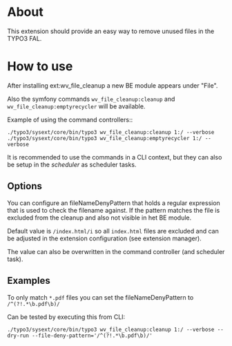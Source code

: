 # About

This extension should provide an easy way to remove unused files in the TYPO3 FAL.


# How to use

After installing ext:wv_file_cleanup a new BE module appears under "File".

Also the symfony commands ``wv_file_cleanup:cleanup`` and ``wv_file_cleanup:emptyrecycler`` will be available.

Example of using the command controllers::

    ./typo3/sysext/core/bin/typo3 wv_file_cleanup:cleanup 1:/ --verbose
    ./typo3/sysext/core/bin/typo3 wv_file_cleanup:emptyrecycler 1:/ --verbose

It is recommended to use the commands in a CLI context, but they can also be setup in the _scheduler_
as scheduler tasks. 

## Options

You can configure an fileNameDenyPattern that holds a regular expression that is used to check
the filename against. If the pattern matches the file is excluded from the cleanup and also not
visible in het BE module.

Default value is ``/index.html/i`` so all ``index.html`` files are excluded and can be adjusted
in the extension configuration (see extension manager).

The value can also be overwritten in the command controller (and scheduler task).


## Examples

To only match `*.pdf` files you can set the fileNameDenyPattern to ``/^(?!.*\b.pdf\b)/``

Can be tested by executing this from CLI: 

    ./typo3/sysext/core/bin/typo3 wv_file_cleanup:cleanup 1:/ --verbose --dry-run --file-deny-pattern='/^(?!.*\b.pdf\b)/'